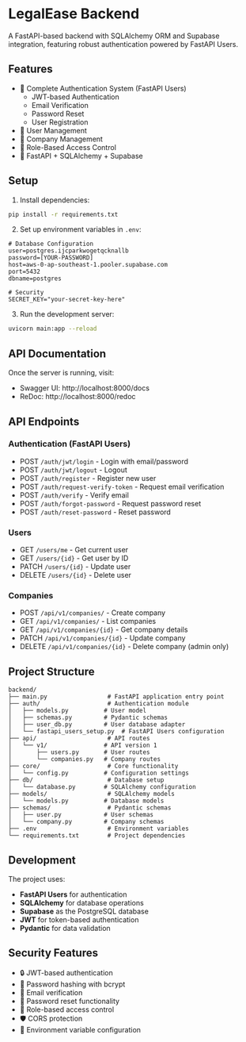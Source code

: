 # LegalEase Backend

A FastAPI-based backend with SQLAlchemy ORM and Supabase integration, featuring robust authentication powered by FastAPI Users.

## Features

- 🔐 Complete Authentication System (FastAPI Users)
  - JWT-based Authentication
  - Email Verification
  - Password Reset
  - User Registration
- 👥 User Management
- 🏢 Company Management
- 🔑 Role-Based Access Control
- 🚀 FastAPI + SQLAlchemy + Supabase

## Setup

1. Install dependencies:
```bash
pip install -r requirements.txt
```

2. Set up environment variables in `.env`:
```env
# Database Configuration
user=postgres.ijcparkwogetqcknallb
password=[YOUR-PASSWORD]
host=aws-0-ap-southeast-1.pooler.supabase.com
port=5432
dbname=postgres

# Security
SECRET_KEY="your-secret-key-here"
```

3. Run the development server:
```bash
uvicorn main:app --reload
```

## API Documentation

Once the server is running, visit:
- Swagger UI: http://localhost:8000/docs
- ReDoc: http://localhost:8000/redoc

## API Endpoints

### Authentication (FastAPI Users)
- POST `/auth/jwt/login` - Login with email/password
- POST `/auth/jwt/logout` - Logout
- POST `/auth/register` - Register new user
- POST `/auth/request-verify-token` - Request email verification
- POST `/auth/verify` - Verify email
- POST `/auth/forgot-password` - Request password reset
- POST `/auth/reset-password` - Reset password

### Users
- GET `/users/me` - Get current user
- GET `/users/{id}` - Get user by ID
- PATCH `/users/{id}` - Update user
- DELETE `/users/{id}` - Delete user

### Companies
- POST `/api/v1/companies/` - Create company
- GET `/api/v1/companies/` - List companies
- GET `/api/v1/companies/{id}` - Get company details
- PATCH `/api/v1/companies/{id}` - Update company
- DELETE `/api/v1/companies/{id}` - Delete company (admin only)

## Project Structure

```
backend/
├── main.py                 # FastAPI application entry point
├── auth/                   # Authentication module
│   ├── models.py          # User model
│   ├── schemas.py         # Pydantic schemas
│   ├── user_db.py         # User database adapter
│   └── fastapi_users_setup.py  # FastAPI Users configuration
├── api/                    # API routes
│   └── v1/                # API version 1
│       ├── users.py       # User routes
│       └── companies.py   # Company routes
├── core/                   # Core functionality
│   └── config.py          # Configuration settings
├── db/                     # Database setup
│   └── database.py        # SQLAlchemy configuration
├── models/                 # SQLAlchemy models
│   └── models.py          # Database models
├── schemas/                # Pydantic schemas
│   ├── user.py            # User schemas
│   └── company.py         # Company schemas
├── .env                    # Environment variables
└── requirements.txt        # Project dependencies
```

## Development

The project uses:
- **FastAPI Users** for authentication
- **SQLAlchemy** for database operations
- **Supabase** as the PostgreSQL database
- **JWT** for token-based authentication
- **Pydantic** for data validation

## Security Features

- 🔒 JWT-based authentication
- 🔐 Password hashing with bcrypt
- 📧 Email verification
- 🔄 Password reset functionality
- 👥 Role-based access control
- 🛡️ CORS protection
- 🔑 Environment variable configuration 